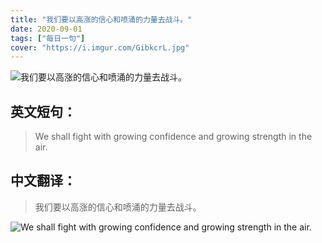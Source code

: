 ```yaml
---
title: "我们要以高涨的信心和喷涌的力量去战斗。"
date: 2020-09-01
tags: ["每日一句"]
cover: "https://i.imgur.com/GibkcrL.jpg"
---
```


![我们要以高涨的信心和喷涌的力量去战斗。](https://i.imgur.com/mJW5ChL.jpg)

## 英文短句：
> We shall fight with growing confidence and growing strength in the air.

<!--more-->

## 中文翻译：
> 我们要以高涨的信心和喷涌的力量去战斗。

![We shall fight with growing confidence and growing strength in the air.](https://i.imgur.com/L00rXC9.jpg)

